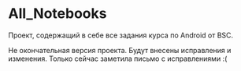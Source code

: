 # All_Notebooks

Проект, содержащий в себе все задания курса по Android от BSC.


Не окончательная версия проекта.
Будут внесены исправления и изменения.
Только сейчас заметила письмо с исправлениями :(
